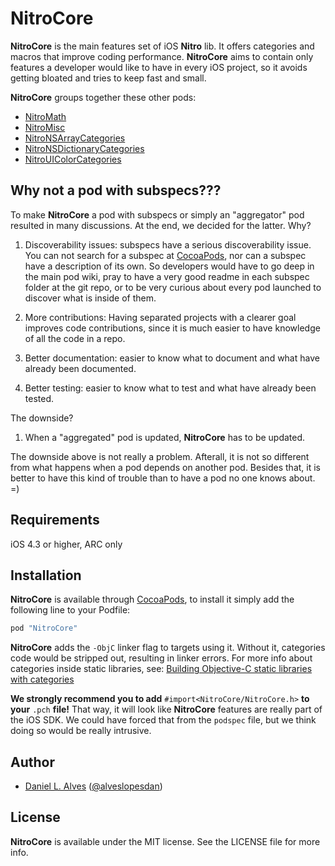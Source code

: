 NitroCore
=========

**NitroCore** is the main features set of iOS **Nitro** lib. It offers categories and macros that improve coding performance. **NitroCore** aims to contain only features a developer would like to have in every iOS project, so it avoids getting bloated and tries to keep fast and small.

**NitroCore** groups together these other pods:

- [NitroMath](https://github.com/danielalves/NitroMath)
- [NitroMisc](https://github.com/danielalves/NitroMisc)
- [NitroNSArrayCategories](https://github.com/danielalves/NitroNSArrayCategories)
- [NitroNSDictionaryCategories](https://github.com/danielalves/NitroNSDictionaryCategories)
- [NitroUIColorCategories](https://github.com/danielalves/NitroUIColorCategories)

Why not a pod with subspecs???
------------------------------

To make **NitroCore** a pod with subspecs or simply an "aggregator" pod resulted in many discussions. At the end, we decided for the latter. Why?

1) Discoverability issues: subspecs have a serious discoverability issue. You can not search for a subspec at [CocoaPods](http://cocoapods.org/), nor can a subspec have a description of its own. So developers would have to go deep in the main pod wiki, pray to have a very good readme in each subspec folder at the git repo, or to be very curious about every pod launched to discover what is inside of them.

2) More contributions: Having separated projects with a clearer goal improves code contributions, since it is much easier to have knowledge of all the code in a repo.

3) Better documentation: easier to know what to document and what have already been documented.

4) Better testing: easier to know what to test and what have already been tested.

The downside?

1) When a "aggregated" pod is updated, **NitroCore** has to be updated.

The downside above is not really a problem. Afterall, it is not so different from what happens when a pod depends on another pod. Besides that, it is better to have this kind of trouble than to have a pod no one knows about. =)

Requirements
------------

iOS 4.3 or higher, ARC only

Installation
------------

**NitroCore** is available through [CocoaPods](http://cocoapods.org), to install it simply add the following line to your Podfile:

```ruby
pod "NitroCore"
```

**NitroCore** adds the `-ObjC` linker flag to targets using it. Without it, categories code would be stripped out, resulting in linker errors. For more info about categories inside static libraries, see: [Building Objective-C static libraries with categories](https://developer.apple.com/library/mac/qa/qa1490/_index.html)

**We strongly recommend you to add** `#import<NitroCore/NitroCore.h>` **to your** `.pch` **file!** That way, it will look like **NitroCore** features are really part of the iOS SDK. We could have forced that from the `podspec` file, but we think doing so would be really intrusive.

Author
------

- [Daniel L. Alves](http://github.com/danielalves) ([@alveslopesdan](https://twitter.com/alveslopesdan))

License
-------

**NitroCore** is available under the MIT license. See the LICENSE file for more info.
